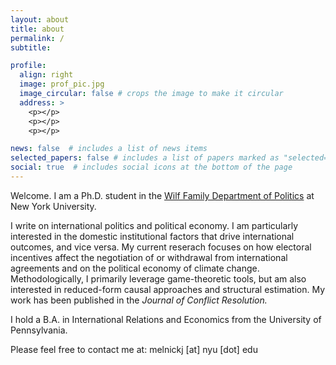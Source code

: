 ```yaml
---
layout: about
title: about
permalink: /
subtitle:

profile:
  align: right
  image: prof_pic.jpg
  image_circular: false # crops the image to make it circular
  address: >
    <p></p>
    <p></p>
    <p></p>

news: false  # includes a list of news items
selected_papers: false # includes a list of papers marked as "selected={true}"
social: true  # includes social icons at the bottom of the page
---
```


Welcome. I am a Ph.D. student in the [Wilf Family Department of Politics](https://as.nyu.edu/departments/politics.html) at New York University. 

I write on international politics and political economy. I am particularly interested in the domestic institutional factors that drive international outcomes, and vice versa. My current reserach focuses on how electoral incentives affect the negotiation of or withdrawal from international agreements and on the political economy of climate change. Methodologically, I primarily leverage game-theoretic tools, but am also interested in reduced-form causal approaches and structural estimation. My work has been published in the _Journal of Conflict Resolution._

I hold a B.A. in International Relations and Economics from the University of Pennsylvania.

Please feel free to contact me at: melnickj [at] nyu [dot] edu
